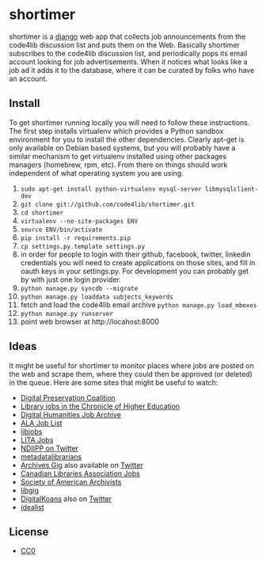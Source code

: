 shortimer
=========

shortimer is a [django](http://www.djangoproject.com) web app that collects job 
announcements from the code4lib discussion list and puts them on the Web. 
Basically shortimer subscribes to the code4lib discussion list, and periodically
pops its email account looking for job advertisements. When it notices what
looks like a job ad it adds it to the database, where it can be curated by
folks who have an account.

Install
-------

To get shortimer running locally you will need to follow these instructions. 
The first step installs virtualenv which provides a Python sandbox environment 
for you to install the other dependencies. Clearly apt-get is only available 
on Debian based systems, but you will probably have a similar mechanism to 
get virtualenv installed using other packages managers (homebrew, rpm, etc).
From there on things should work independent of what operating system you are
using.

1. `sudo apt-get install python-virtualenv mysql-server libmysqlclient-dev`
1. `git clone git://github.com/code4lib/shortimer.git`
1. `cd shortimer`
1. `virtualenv --no-site-packages ENV`
1. `source ENV/bin/activate`
1. `pip install -r requirements.pip`
1. `cp settings.py.template settings.py`
1. in order for people to login with their github, facebook, twitter, linkedin
credentials you will need to create applications on those sites, and fill in oauth keys in your settings.py. For development you can probably get by with just one login provider.
1. `python manage.py syncdb --migrate`
1. `python manage.py loaddata subjects_keywords`
1. fetch and load the code4lib email archive `python manage.py load_mboxes`
1. `python manage.py runserver`
1. point web browser at http://locahost:8000

Ideas
-----

It might be useful for shortimer to monitor places where jobs are posted on the
web and scrape them, where they could then be approved (or deleted) in the queue. Here are some sites that might be useful to watch:

* [Digital Preservation Coalition](http://www.dpconline.org/newsroom/vacancies)
* [Library jobs in the Chronicle of Higher Education](http://chronicle.com/jobSearch?searchQueryString=&search_sortedBy=publicationDate+DESC&facetName%5B0%5D=jobadposition&facetName%5B1%5D=jobadcategory&facetValue%5B0%5D=54&facetValue%5B1%5D=58&facetCaption%5B0%5D=Professional+fields&facetCaption%5B1%5D=Library%2F+information+sciences&omni_mfs=true)
* [Digital Humanities Job Archive](http://jobs.lofhm.org/)
* [ALA Job List](http://joblist.ala.org/)
* [libjobs](http://infoserv.inist.fr/wwsympa.fcgi/subrequest/libjobs)
* [LITA Jobs](http://www.ala.org/lita/professional/jobs/looking)
* [NDIIPP on Twitter](https://twitter.com/#!/ndiipp)
* [metadatalibrarians](http://lists.monarchos.com/listinfo.cgi/metadatalibrarians-monarchos.com)
* [Archives Gig](http://archivesgig.livejournal.com/) also available on [Twitter](https://twitter.com/#!/archivesgig)
* [Canadian Libraries Association Jobs](http://www.cla.ca/AM/Template.cfm?Section=Job_Search&Template=/CM/HTMLDisplay.cfm&ContentID=1964)
* [Society of American Archivists](http://careers.archivists.org/)
* [libgig](http://publicboard.libgig.com/)
* [DigitalKoans](http://digital-scholarship.org/digitalkoans/category/digital-library-jobs/) also on [Twitter](https://twitter.com/DigitalKoans)
* [idealist](http://www.idealist.org/)

License
-------

* [CC0](https://creativecommons.org/about/cc0)
